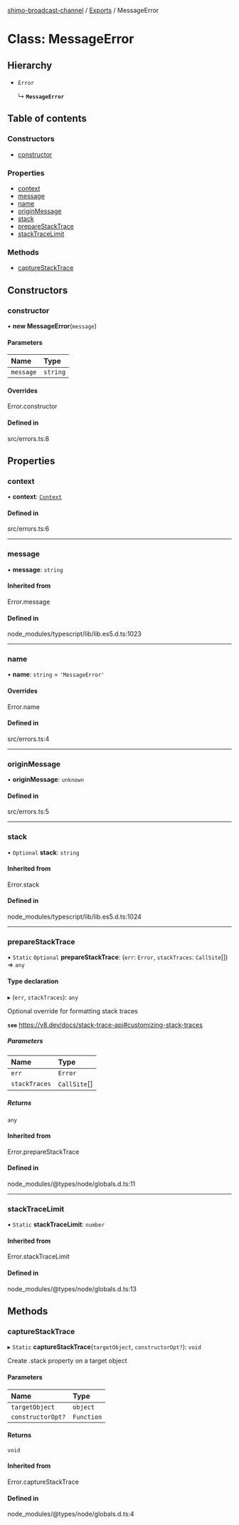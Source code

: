 [shimo-broadcast-channel](../README.md) / [Exports](../modules.md) / MessageError

# Class: MessageError

## Hierarchy

- `Error`

  ↳ **`MessageError`**

## Table of contents

### Constructors

- [constructor](MessageError.md#constructor)

### Properties

- [context](MessageError.md#context)
- [message](MessageError.md#message)
- [name](MessageError.md#name)
- [originMessage](MessageError.md#originmessage)
- [stack](MessageError.md#stack)
- [prepareStackTrace](MessageError.md#preparestacktrace)
- [stackTraceLimit](MessageError.md#stacktracelimit)

### Methods

- [captureStackTrace](MessageError.md#capturestacktrace)

## Constructors

### constructor

• **new MessageError**(`message`)

#### Parameters

| Name | Type |
| :------ | :------ |
| `message` | `string` |

#### Overrides

Error.constructor

#### Defined in

src/errors.ts:8

## Properties

### context

• **context**: [`Context`](../interfaces/Context.md)

#### Defined in

src/errors.ts:6

___

### message

• **message**: `string`

#### Inherited from

Error.message

#### Defined in

node_modules/typescript/lib/lib.es5.d.ts:1023

___

### name

• **name**: `string` = `'MessageError'`

#### Overrides

Error.name

#### Defined in

src/errors.ts:4

___

### originMessage

• **originMessage**: `unknown`

#### Defined in

src/errors.ts:5

___

### stack

• `Optional` **stack**: `string`

#### Inherited from

Error.stack

#### Defined in

node_modules/typescript/lib/lib.es5.d.ts:1024

___

### prepareStackTrace

▪ `Static` `Optional` **prepareStackTrace**: (`err`: `Error`, `stackTraces`: `CallSite`[]) => `any`

#### Type declaration

▸ (`err`, `stackTraces`): `any`

Optional override for formatting stack traces

**`see`** https://v8.dev/docs/stack-trace-api#customizing-stack-traces

##### Parameters

| Name | Type |
| :------ | :------ |
| `err` | `Error` |
| `stackTraces` | `CallSite`[] |

##### Returns

`any`

#### Inherited from

Error.prepareStackTrace

#### Defined in

node_modules/@types/node/globals.d.ts:11

___

### stackTraceLimit

▪ `Static` **stackTraceLimit**: `number`

#### Inherited from

Error.stackTraceLimit

#### Defined in

node_modules/@types/node/globals.d.ts:13

## Methods

### captureStackTrace

▸ `Static` **captureStackTrace**(`targetObject`, `constructorOpt?`): `void`

Create .stack property on a target object

#### Parameters

| Name | Type |
| :------ | :------ |
| `targetObject` | `object` |
| `constructorOpt?` | `Function` |

#### Returns

`void`

#### Inherited from

Error.captureStackTrace

#### Defined in

node_modules/@types/node/globals.d.ts:4
